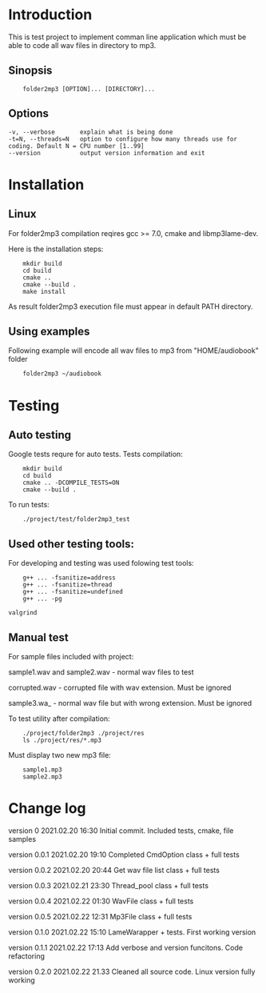 # Introduction

This is test project to implement comman line application which must be able to code all wav files in directory to mp3.

## Sinopsis
```
    folder2mp3 [OPTION]... [DIRECTORY]...
```

## Options
    -v, --verbose       explain what is being done
    -t=N, --threads=N   option to configure how many threads use for coding. Default N = CPU number [1..99]
    --version           output version information and exit

# Installation

## Linux

For folder2mp3 compilation reqires gcc >= 7.0, cmake and libmp3lame-dev.

Here is the installation steps:
```
    mkdir build
    cd build
    cmake ..
    cmake --build .
    make install
```
As result folder2mp3 execution file must appear in default PATH directory.


## Using examples

Following example will encode all wav files to mp3 from "HOME/audiobook" folder
```
    folder2mp3 ~/audiobook
```

# Testing 

## Auto testing
Google tests requre for auto tests.
Tests compilation:
```
    mkdir build
    cd build
    cmake .. -DCOMPILE_TESTS=ON
    cmake --build .
```
To run tests:
```
    ./project/test/folder2mp3_test
```

## Used other testing tools:
For developing and testing was used folowing test tools:
```
    g++ ... -fsanitize=address
    g++ ... -fsanitize=thread
    g++ ... -fsanitize=undefined
    g++ ... -pg
```
    valgrind

## Manual test

For sample files included with project:

sample1.wav and sample2.wav	-	normal wav files to test

corrupted.wav			-	corrupted file with wav extension. Must be ignored

sample3.wa_			-	normal wav file but with wrong extension. Must be ignored

To test utility after compilation:

```
    ./project/folder2mp3 ./project/res
    ls ./project/res/*.mp3
```
Must display two new mp3 file:
```
    sample1.mp3
    sample2.mp3
```

# Change log
version 0			2021.02.20 16:30		Initial commit. Included tests, cmake, file samples 

version 0.0.1		2021.02.20 19:10		Completed CmdOption class + full tests

version 0.0.2		2021.02.20 20:44		Get wav file list class + full tests

version 0.0.3		2021.02.21 23:30		Thread_pool class + full tests

version 0.0.4		2021.02.22 01:30		WavFile class + full tests

version 0.0.5		2021.02.22 12:31		Mp3File class + full tests

version 0.1.0		2021.02.22 15:10		LameWarapper + tests. First working version

version 0.1.1		2021.02.22 17:13		Add verbose and version funcitons. Code refactoring

version 0.2.0		2021.02.22 21.33		Cleaned all source code. Linux version fully working

